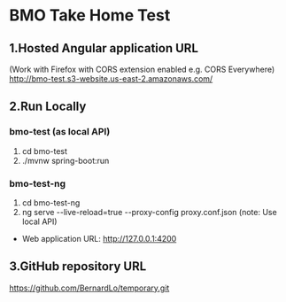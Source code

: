 # BMO Take Home Test

1.Hosted Angular application URL
------------------------------
(Work with Firefox with CORS extension enabled e.g. CORS Everywhere)
http://bmo-test.s3-website.us-east-2.amazonaws.com/


2.Run Locally
-----------
### bmo-test (as local API)
1. cd bmo-test
2. ./mvnw spring-boot:run

### bmo-test-ng
1. cd bmo-test-ng
2. ng serve --live-reload=true --proxy-config proxy.conf.json  (note: Use local API)

* Web application URL: http://127.0.0.1:4200

3.GitHub repository URL
---------------------
https://github.com/BernardLo/temporary.git

